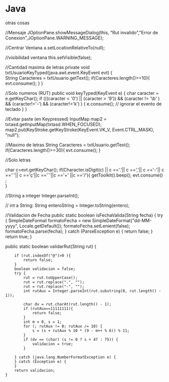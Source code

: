 # Java
otras cosas

//Mensaje
JOptionPane.showMessageDialog(this, "Rut invalido","Error de Conexion",JOptionPane.WARNING_MESSAGE);


//Centrar Ventana
a.setLocationRelativeTo(null);

//visibilidad ventana
this.setVisible(false);


//Cantidad maxima de letras
 private void txtUsuarioKeyTyped(java.awt.event.KeyEvent evt) {                                    
  String Caracteres = txtUsuario.getText();
        if(Caracteres.length()>=10){
            evt.consume();
        }
    }  

//Solo numeros (RUT)
public void keyTyped(KeyEvent e) {
                char caracter = e.getKeyChar();
                if (((caracter < '0') || (caracter > '9')) && (caracter != '\b' ) && (caracter!='-') && (caracter!='k') ) {
                    e.consume(); // ignorar el evento de teclado
 }
}

//Evitar paste (en Keypressed)
InputMap map2 = txtasd.getInputMap(txtasd.WHEN_FOCUSED);
map2.put(KeyStroke.getKeyStroke(KeyEvent.VK_V, Event.CTRL_MASK), "null"); 


//Maximo de letras
      String Caracteres = txtUsuario.getText();
        if(Caracteres.length()>=30){
            evt.consume();
        }

//Solo letras

char c=evt.getKeyChar();
if(Character.isDigit(c) || c =='.'|| c ==','|| c =='-'|| c =='´'|| c =='ç'||c =='`'||c =='+' ||c =='/'){
              getToolkit().beep();
              evt.consume() ;   
          }


//String a integer
Integer.parseInt();

// int a String:
String enteroString = Integer.toString(entero);


//Validacion de Fecha
public static boolean isFechaValida(String fecha) {
        try {
            SimpleDateFormat formatoFecha = new SimpleDateFormat("dd-MM-yyyy", Locale.getDefault());
            formatoFecha.setLenient(false);
            formatoFecha.parse(fecha);
        } catch (ParseException e) {
            return false;
        }
        return true;
    }


  public static boolean validarRut(String rut) {
 
        if (rut.indexOf("@")>0 ){
            return false;
        }
        boolean validacion = false;
        try {
            rut = rut.toUpperCase();
            rut = rut.replace(".", "");
            rut = rut.replace("-", "");
            int rutAux = Integer.parseInt(rut.substring(0, rut.length() - 1));
        
            char dv = rut.charAt(rut.length() - 1);
            if (rutAux==11111111){
                return false;
            }
            int m = 0, s = 1;
            for (; rutAux != 0; rutAux /= 10) {
                s = (s + rutAux % 10 * (9 - m++ % 6)) % 11;
            }
            if (dv == (char) (s != 0 ? s + 47 : 75)) {
                validacion = true;
            }
 
        } catch (java.lang.NumberFormatException e) {
        } catch (Exception e) {
        }
        return validacion;
    }










